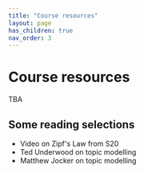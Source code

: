 ```yaml
---
title: "Course resources"
layout: page
has_children: true
nav_order: 3
---
```



# Course resources

TBA


## Some reading selections


- Video on Zipf's Law from S20
- Ted Underwood on topic modelling
- Matthew Jocker on topic modelling
